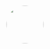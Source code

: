 <div id="header" align="center">
  <img src="https://avatars.githubusercontent.com/u/39663719?v=4" width="100" style="border-radius:50%;"/>
</div>
